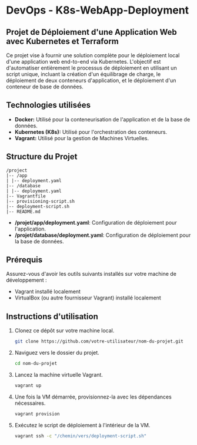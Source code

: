 # DevOps - K8s-WebApp-Deployment
## Projet de Déploiement d'une Application Web avec Kubernetes et Terraform

Ce projet vise à fournir une solution complète pour le déploiement local d'une application web end-to-end via Kubernetes. L'objectif est d'automatiser entièrement le processus de déploiement en utilisant un script unique, incluant la création d'un équilibrage de charge, le déploiement de deux conteneurs d'application, et le déploiement d'un conteneur de base de données.

## Technologies utilisées

- **Docker:** Utilisé pour la conteneurisation de l'application et de la base de données.
- **Kubernetes (K8s):** Utilisé pour l'orchestration des conteneurs.
- **Vagrant:** Utilisé pour la gestion de Machines Virtuelles.

## Structure du Projet

```plaintext
/project
|-- /app
| |-- deployment.yaml
|-- /database
| |-- deployment.yaml
|-- Vagrantfile
|-- provisioning-script.sh
|-- deployment-script.sh
|-- README.md
```

- **/projet/app/deployment.yaml**: Configuration de déploiement pour l'application.
- **/projet/database/deployment.yaml**: Configuration de déploiement pour la base de données.

## Prérequis

Assurez-vous d'avoir les outils suivants installés sur votre machine de développement :
- Vagrant installé localement
- VirtualBox (ou autre fournisseur Vagrant) installé localement

## Instructions d'utilisation

1. Clonez ce dépôt sur votre machine local.
   ```bash
   git clone https://github.com/votre-utilisateur/nom-du-projet.git
2. Naviguez vers le dossier du projet.
   ```bash
   cd nom-du-projet
3. Lancez la machine virtuelle Vagrant.
   ```bash
   vagrant up
4. Une fois la VM démarrée, provisionnez-la avec les dépendances nécessaires.
   ```bash
   vagrant provision
5. Exécutez le script de déploiement à l'intérieur de la VM.
   ```bash
   vagrant ssh -c "/chemin/vers/deployment-script.sh"
